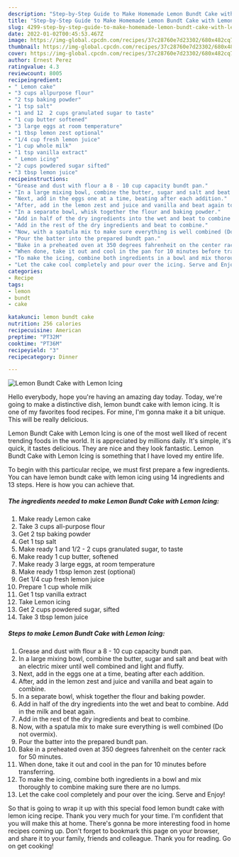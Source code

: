 ```yaml
---
description: "Step-by-Step Guide to Make Homemade Lemon Bundt Cake with Lemon Icing"
title: "Step-by-Step Guide to Make Homemade Lemon Bundt Cake with Lemon Icing"
slug: 4299-step-by-step-guide-to-make-homemade-lemon-bundt-cake-with-lemon-icing
date: 2022-01-02T00:45:53.467Z
image: https://img-global.cpcdn.com/recipes/37c28760e7d23302/680x482cq70/lemon-bundt-cake-with-lemon-icing-recipe-main-photo.jpg
thumbnail: https://img-global.cpcdn.com/recipes/37c28760e7d23302/680x482cq70/lemon-bundt-cake-with-lemon-icing-recipe-main-photo.jpg
cover: https://img-global.cpcdn.com/recipes/37c28760e7d23302/680x482cq70/lemon-bundt-cake-with-lemon-icing-recipe-main-photo.jpg
author: Ernest Perez
ratingvalue: 4.3
reviewcount: 8005
recipeingredient:
- " Lemon cake"
- "3 cups allpurpose flour"
- "2 tsp baking powder"
- "1 tsp salt"
- "1 and 12  2 cups granulated sugar to taste"
- "1 cup butter softened"
- "3 large eggs at room temperature"
- "1 tbsp lemon zest optional"
- "1/4 cup fresh lemon juice"
- "1 cup whole milk"
- "1 tsp vanilla extract"
- " Lemon icing"
- "2 cups powdered sugar sifted"
- "3 tbsp lemon juice"
recipeinstructions:
- "Grease and dust with flour a 8 - 10 cup capacity bundt pan."
- "In a large mixing bowl, combine the butter, sugar and salt and beat with an electric mixer until well combined and light and fluffy."
- "Next, add in the eggs one at a time, beating after each addition."
- "After, add in the lemon zest and juice and vanilla and beat again to combine."
- "In a separate bowl, whisk together the flour and baking powder."
- "Add in half of the dry ingredients into the wet and beat to combine. Add in the milk and beat again."
- "Add in the rest of the dry ingredients and beat to combine."
- "Now, with a spatula mix to make sure everything is well combined (Do not overmix)."
- "Pour the batter into the prepared bundt pan."
- "Bake in a preheated oven at 350 degrees fahrenheit on the center rack for 50 minutes."
- "When done, take it out and cool in the pan for 10 minutes before transferring."
- "To make the icing, combine both ingredients in a bowl and mix thoroughly to combine making sure there are no lumps."
- "Let the cake cool completely and pour over the icing. Serve and Enjoy!"
categories:
- Recipe
tags:
- lemon
- bundt
- cake

katakunci: lemon bundt cake 
nutrition: 256 calories
recipecuisine: American
preptime: "PT32M"
cooktime: "PT36M"
recipeyield: "3"
recipecategory: Dinner

---
```



![Lemon Bundt Cake with Lemon Icing](https://img-global.cpcdn.com/recipes/37c28760e7d23302/680x482cq70/lemon-bundt-cake-with-lemon-icing-recipe-main-photo.jpg)

Hello everybody, hope you're having an amazing day today. Today, we're going to make a distinctive dish, lemon bundt cake with lemon icing. It is one of my favorites food recipes. For mine, I'm gonna make it a bit unique. This will be really delicious.

Lemon Bundt Cake with Lemon Icing is one of the most well liked of recent trending foods in the world. It is appreciated by millions daily. It's simple, it's quick, it tastes delicious. They are nice and they look fantastic. Lemon Bundt Cake with Lemon Icing is something that I have loved my entire life.




To begin with this particular recipe, we must first prepare a few ingredients. You can have lemon bundt cake with lemon icing using 14 ingredients and 13 steps. Here is how you can achieve that.

<!--inarticleads1-->

##### The ingredients needed to make Lemon Bundt Cake with Lemon Icing:

1. Make ready  Lemon cake
1. Take 3 cups all-purpose flour
1. Get 2 tsp baking powder
1. Get 1 tsp salt
1. Make ready 1 and 1/2 - 2 cups granulated sugar, to taste
1. Make ready 1 cup butter, softened
1. Make ready 3 large eggs, at room temperature
1. Make ready 1 tbsp lemon zest (optional)
1. Get 1/4 cup fresh lemon juice
1. Prepare 1 cup whole milk
1. Get 1 tsp vanilla extract
1. Take  Lemon icing
1. Get 2 cups powdered sugar, sifted
1. Take 3 tbsp lemon juice




<!--inarticleads2-->

##### Steps to make Lemon Bundt Cake with Lemon Icing:

1. Grease and dust with flour a 8 - 10 cup capacity bundt pan.
1. In a large mixing bowl, combine the butter, sugar and salt and beat with an electric mixer until well combined and light and fluffy.
1. Next, add in the eggs one at a time, beating after each addition.
1. After, add in the lemon zest and juice and vanilla and beat again to combine.
1. In a separate bowl, whisk together the flour and baking powder.
1. Add in half of the dry ingredients into the wet and beat to combine. Add in the milk and beat again.
1. Add in the rest of the dry ingredients and beat to combine.
1. Now, with a spatula mix to make sure everything is well combined (Do not overmix).
1. Pour the batter into the prepared bundt pan.
1. Bake in a preheated oven at 350 degrees fahrenheit on the center rack for 50 minutes.
1. When done, take it out and cool in the pan for 10 minutes before transferring.
1. To make the icing, combine both ingredients in a bowl and mix thoroughly to combine making sure there are no lumps.
1. Let the cake cool completely and pour over the icing. Serve and Enjoy!




So that is going to wrap it up with this special food lemon bundt cake with lemon icing recipe. Thank you very much for your time. I'm confident that you will make this at home. There's gonna be more interesting food in home recipes coming up. Don't forget to bookmark this page on your browser, and share it to your family, friends and colleague. Thank you for reading. Go on get cooking!
